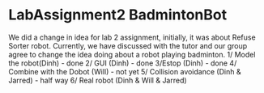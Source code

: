 # LabAssignment2 BadmintonBot 
We did a change in idea for lab 2 assignment, initially, it was about Refuse Sorter robot. Currently, we have discussed with the tutor and our group agree to change the idea doing about a robot playing badminton. 
1/ Model the robot(Dinh) - done
2/ GUI (Dinh) - done
3/Estop (Dinh) - done
4/ Combine with the Dobot (Will) - not yet
5/ Collision avoidance (Dinh & Jarred) - half way
6/ Real robot (Dinh & Will & Jarred)
